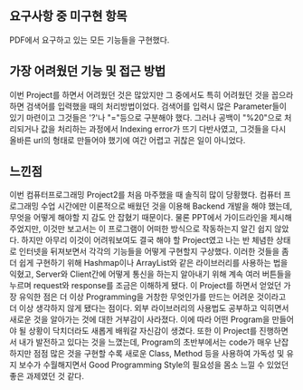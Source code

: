 ## 요구사항 중 미구현 항목
PDF에서 요구하고 있는 모든 기능들을 구현했다.

## 가장 어려웠던 기능 및 접근 방법
이번 Project를 하면서 어려웠던 것은 많았지만 그 중에서도 특히 어려웠던 것을 꼽으라 하면 검색어를 입력했을 때의 처리방법이었다.
검색어를 입력시 많은 Parameter들이 있기 마련이고 그것들은 '?'나 "="등으로 구분해야 했다. 그러나 공백이 "%20"으로 처리되거나 값을 처리하는 과정에서
Indexing error가 뜨기 다반사였고, 그것들을 다시 올바른 url의 형태로 만들어야 했기에 여간 어렵고 귀찮은 일이 아니었다. 

## 느낀점
이번 컴퓨터프로그래밍 Project2를 처음 마주했을 때 솔직히 많이 당황했다.
컴퓨터 프로그래밍 수업 시간에만 이론적으로 배웠던 것을 이용해 Backend 개발을 해야 했는데, 무엇을 어떻게 해야할 지 감도 안 잡혔기 때문이다.
물론 PPT에서 가이드라인을 제시해 주었지만, 이것만 보고서는 이 프로그램이 어떠한 방식으로 작동하는지 알긴 쉽지 않았다.
하지만 아무리 이것이 어려워보여도 결국 해야 할 Project였고 나는 반 체념한 상태로 인터넷을 뒤져보면서 각각의 기능들을 어떻게 구현할지 구상했다.
이러한 것들을 좀 더 쉽게 구현하기 위해 Hashmap이나 ArrayList와 같은 라이브러리를 사용하는 법을 익혔고, Server와 Client간에 어떻게 통신을 하는지
알아내기 위해 계속 여러 버튼들을 누르며 request와 response를 조금은 이해하게 됐다.
이 Project를 하면서 얻었던 가장 유익한 점은 더 이상 Programming을 거창한 무엇인가를 만드는 어려운 것이라고 더 이상 생각하지 않게 됐다는 점이다.
외부 라이브러리의 사용법도 공부하고 익히면서 새로운 것을 알아가는 것에 대한 거부감이 사라졌다. 이에 따라 어떤 Program을 만들어야 될 상황이 닥치더라도
새롭게 배워갈 자신감이 생겼다. 또한 이 Project를 진행하면서 내가 발전하고 있다는 것을 느꼈는데, Program의 초반부에서는 code가 매우 난잡하지만 점점 많은 것을 구현할 수록
새로운 Class, Method 등을 사용하여 가독성 및 유지 보수가 수월해지면서 Good Programming Style의 필요성을 몸소 느낄 수 있었던 좋은 과제였던 것 같다.
